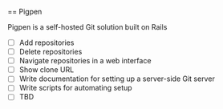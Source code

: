 == Pigpen

Pigpen is a self-hosted Git solution built on Rails

- [ ] Add repositories
- [ ] Delete repositories
- [ ] Navigate repositories in a web interface
- [ ] Show clone URL
- [ ] Write documentation for setting up a server-side Git server
- [ ] Write scripts for automating setup
- [ ] TBD
